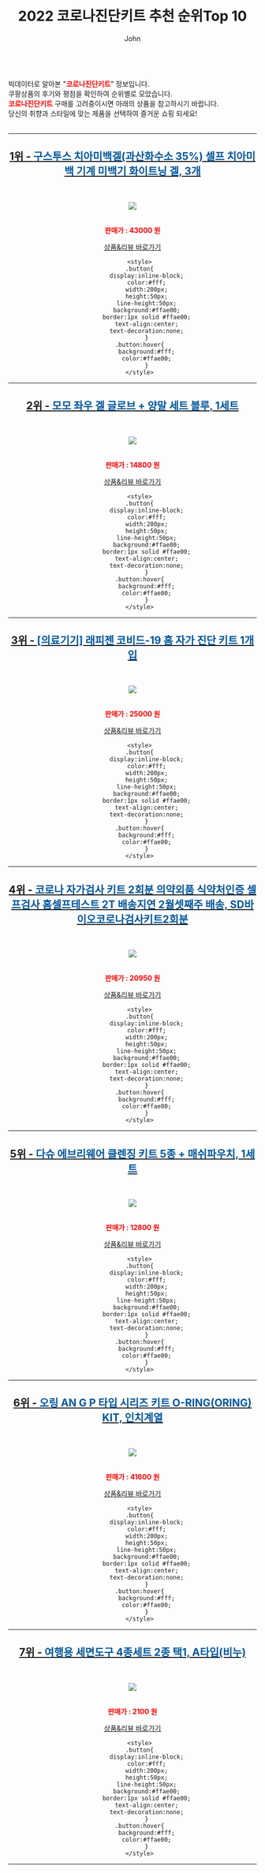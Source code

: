 ﻿---
layout: post
title:  "2022 코로나진단키트 추천 순위Top 10"
author: John
categories: [ 생활/건강 ]
tags: [ 코로나진단키트, 코로나진단키트 알바, 코로나진단키트 알바 후기, 코로나진단키트가격, 코로나진단키트 정확도, 코로나진단키트 구매, 코로나진단키트 편의점, 코로나진단키트 원리, 코로나진단키트 사용법, 코로나진단키트 관련주 ]
image: https://static.coupangcdn.com/image/vendor_inventory/7bed/afb469dcfacfb949794dedc49330922618485b528f9a4abf06c3396b27b2.png 
description: "2022 코로나진단키트 추천 순위Top 10 관련 상품으로 가장 고객 선호도가 높은 제품입니다."
toc: true
toc_sticky: true
---

<br>
빅데이터로 알아본 "<b><font color='#ff0000'>코로나진단키트</font></b>" 정보입니다.
<br>
쿠팡상품의 후기와 평점을 확인하여 순위별로 모았습니다.
<br>
<b><font color='#ff0000'>코로나진단키트</font></b>  구매를 고려중이시면 아래의 상품을 참고하시기 바랍니다.
<br>
당신의 취향과 스타일에 맞는 제품을 선택하여 즐거운 쇼핑 되세요!
<br><br>
<hr>
<p>
    
<center><h2><a href="https://link.coupang.com/re/AFFSDP?lptag=AF7307611&pageKey=5843895206&itemId=11707007398&vendorItemId=79187466544&traceid=V0-153-3eeadcb9f89c7a8c" target="_blank"><b>1위 - <font color='#01579B'>구스투스 치아미백겔(과산화수소 35%) 셀프 치아미백 기계 미백기 화이트닝 겔, 3개</font></b></a></h2><br>

<a href="https://link.coupang.com/re/AFFSDP?lptag=AF7307611&pageKey=5843895206&itemId=11707007398&vendorItemId=79187466544&traceid=V0-153-3eeadcb9f89c7a8c" target="_blank"><img src="https://static.coupangcdn.com/image/vendor_inventory/7bed/afb469dcfacfb949794dedc49330922618485b528f9a4abf06c3396b27b2.png"></a><br><br>

<b><font color='#ff0000'>판매가 : 43000 원</font></b><br>

<a href="https://link.coupang.com/re/AFFSDP?lptag=AF7307611&pageKey=5843895206&itemId=11707007398&vendorItemId=79187466544&traceid=V0-153-3eeadcb9f89c7a8c" target="_blank" class="button">상품&리뷰 바로가기</a><p>

        <style>
        .button{
            display:inline-block;
            color:#fff;
            width:200px;
            height:50px;
            line-height:50px;
            background:#ffae00;
            border:1px solid #ffae00;
            text-align:center;
            text-decoration:none;
            }
        .button:hover{
            background:#fff;
            color:#ffae00;
            }
        </style>

<hr>

<center><h2><a href="https://link.coupang.com/re/AFFSDP?lptag=AF7307611&pageKey=5289414447&itemId=7600120212&vendorItemId=74890625485&traceid=V0-153-c6edf2546e69bb4e" target="_blank"><b>2위 - <font color='#01579B'>모모 좌우 겔 글로브 + 양말 세트 블루, 1세트</font></b></a></h2><br>

<a href="https://link.coupang.com/re/AFFSDP?lptag=AF7307611&pageKey=5289414447&itemId=7600120212&vendorItemId=74890625485&traceid=V0-153-c6edf2546e69bb4e" target="_blank"><img src="https://static.coupangcdn.com/image/rs_quotation_api/gfas57xy/1b78e504a6f6493e94bd21a846d09eb3.jpg"></a><br><br>

<b><font color='#ff0000'>판매가 : 14800 원</font></b><br>

<a href="https://link.coupang.com/re/AFFSDP?lptag=AF7307611&pageKey=5289414447&itemId=7600120212&vendorItemId=74890625485&traceid=V0-153-c6edf2546e69bb4e" target="_blank" class="button">상품&리뷰 바로가기</a><p>

        <style>
        .button{
            display:inline-block;
            color:#fff;
            width:200px;
            height:50px;
            line-height:50px;
            background:#ffae00;
            border:1px solid #ffae00;
            text-align:center;
            text-decoration:none;
            }
        .button:hover{
            background:#fff;
            color:#ffae00;
            }
        </style>

<hr>

<center><h2><a href="https://link.coupang.com/re/AFFSDP?lptag=AF7307611&pageKey=6187925698&itemId=12195139304&vendorItemId=80269307292&traceid=V0-153-3d0a372716937225" target="_blank"><b>3위 - <font color='#01579B'>[의료기기] 래피젠 코비드-19 홈 자가 진단 키트 1개입</font></b></a></h2><br>

<a href="https://link.coupang.com/re/AFFSDP?lptag=AF7307611&pageKey=6187925698&itemId=12195139304&vendorItemId=80269307292&traceid=V0-153-3d0a372716937225" target="_blank"><img src="https://static.coupangcdn.com/image/vendor_inventory/2461/0ff9947dde198dfbf86785b02acdd3e586fdf5e6cbcb2c5e728ccfbd7c65.JPG"></a><br><br>

<b><font color='#ff0000'>판매가 : 25000 원</font></b><br>

<a href="https://link.coupang.com/re/AFFSDP?lptag=AF7307611&pageKey=6187925698&itemId=12195139304&vendorItemId=80269307292&traceid=V0-153-3d0a372716937225" target="_blank" class="button">상품&리뷰 바로가기</a><p>

        <style>
        .button{
            display:inline-block;
            color:#fff;
            width:200px;
            height:50px;
            line-height:50px;
            background:#ffae00;
            border:1px solid #ffae00;
            text-align:center;
            text-decoration:none;
            }
        .button:hover{
            background:#fff;
            color:#ffae00;
            }
        </style>

<hr>

<center><h2><a href="https://link.coupang.com/re/AFFSDP?lptag=AF7307611&pageKey=6047652066&itemId=11075257817&vendorItemId=80152999703&traceid=V0-153-d0af13534844c627" target="_blank"><b>4위 - <font color='#01579B'>코로나 자가검사 키트 2회분 의약외품 식약처인증 셀프검사 홈셀프테스트 2T 배송지연 2월셋째주 배송, SD바이오코로나검사키트2회분</font></b></a></h2><br>

<a href="https://link.coupang.com/re/AFFSDP?lptag=AF7307611&pageKey=6047652066&itemId=11075257817&vendorItemId=80152999703&traceid=V0-153-d0af13534844c627" target="_blank"><img src="https://static.coupangcdn.com/image/vendor_inventory/6806/bc1c8eb9dee9bffdd1c5ce5a483167395b0204f5e3275b9ec1de81634ae7.png"></a><br><br>

<b><font color='#ff0000'>판매가 : 20950 원</font></b><br>

<a href="https://link.coupang.com/re/AFFSDP?lptag=AF7307611&pageKey=6047652066&itemId=11075257817&vendorItemId=80152999703&traceid=V0-153-d0af13534844c627" target="_blank" class="button">상품&리뷰 바로가기</a><p>

        <style>
        .button{
            display:inline-block;
            color:#fff;
            width:200px;
            height:50px;
            line-height:50px;
            background:#ffae00;
            border:1px solid #ffae00;
            text-align:center;
            text-decoration:none;
            }
        .button:hover{
            background:#fff;
            color:#ffae00;
            }
        </style>

<hr>

<center><h2><a href="https://link.coupang.com/re/AFFSDP?lptag=AF7307611&pageKey=6283662123&itemId=283019319&vendorItemId=3693949501&traceid=V0-153-8b14c30edc9e3d23" target="_blank"><b>5위 - <font color='#01579B'>다슈 에브리웨어 클렌징 키트 5종 + 매쉬파우치, 1세트</font></b></a></h2><br>

<a href="https://link.coupang.com/re/AFFSDP?lptag=AF7307611&pageKey=6283662123&itemId=283019319&vendorItemId=3693949501&traceid=V0-153-8b14c30edc9e3d23" target="_blank"><img src="https://static.coupangcdn.com/image/retail/images/13255271260170250-65326d1b-fe06-4343-80e9-94dd9cfbaf09.jpg"></a><br><br>

<b><font color='#ff0000'>판매가 : 12800 원</font></b><br>

<a href="https://link.coupang.com/re/AFFSDP?lptag=AF7307611&pageKey=6283662123&itemId=283019319&vendorItemId=3693949501&traceid=V0-153-8b14c30edc9e3d23" target="_blank" class="button">상품&리뷰 바로가기</a><p>

        <style>
        .button{
            display:inline-block;
            color:#fff;
            width:200px;
            height:50px;
            line-height:50px;
            background:#ffae00;
            border:1px solid #ffae00;
            text-align:center;
            text-decoration:none;
            }
        .button:hover{
            background:#fff;
            color:#ffae00;
            }
        </style>

<hr>

<center><h2><a href="https://link.coupang.com/re/AFFSDP?lptag=AF7307611&pageKey=2299587947&itemId=3961490717&vendorItemId=71945889973&traceid=V0-153-6ffb030bc1fe1ca8" target="_blank"><b>6위 - <font color='#01579B'>오링 AN G P 타입 시리즈 키트 O-RING(ORING) KIT, 인치계열</font></b></a></h2><br>

<a href="https://link.coupang.com/re/AFFSDP?lptag=AF7307611&pageKey=2299587947&itemId=3961490717&vendorItemId=71945889973&traceid=V0-153-6ffb030bc1fe1ca8" target="_blank"><img src="https://static.coupangcdn.com/image/vendor_inventory/4583/e50df7566755139458332b52d12b61919b208c6f8c2a9d4f137bc09ed70d.jpg"></a><br><br>

<b><font color='#ff0000'>판매가 : 41600 원</font></b><br>

<a href="https://link.coupang.com/re/AFFSDP?lptag=AF7307611&pageKey=2299587947&itemId=3961490717&vendorItemId=71945889973&traceid=V0-153-6ffb030bc1fe1ca8" target="_blank" class="button">상품&리뷰 바로가기</a><p>

        <style>
        .button{
            display:inline-block;
            color:#fff;
            width:200px;
            height:50px;
            line-height:50px;
            background:#ffae00;
            border:1px solid #ffae00;
            text-align:center;
            text-decoration:none;
            }
        .button:hover{
            background:#fff;
            color:#ffae00;
            }
        </style>

<hr>

<center><h2><a href="https://link.coupang.com/re/AFFSDP?lptag=AF7307611&pageKey=5280206838&itemId=7553261467&vendorItemId=74845246615&traceid=V0-153-8b9abe1de148a066" target="_blank"><b>7위 - <font color='#01579B'>여행용 세면도구 4종세트 2종 택1, A타입(비누)</font></b></a></h2><br>

<a href="https://link.coupang.com/re/AFFSDP?lptag=AF7307611&pageKey=5280206838&itemId=7553261467&vendorItemId=74845246615&traceid=V0-153-8b9abe1de148a066" target="_blank"><img src="https://static.coupangcdn.com/image/vendor_inventory/984b/2c5c264f95afeb545836e965bf3d55711d699010927b39689db358d4a7e8.jpg"></a><br><br>

<b><font color='#ff0000'>판매가 : 2100 원</font></b><br>

<a href="https://link.coupang.com/re/AFFSDP?lptag=AF7307611&pageKey=5280206838&itemId=7553261467&vendorItemId=74845246615&traceid=V0-153-8b9abe1de148a066" target="_blank" class="button">상품&리뷰 바로가기</a><p>

        <style>
        .button{
            display:inline-block;
            color:#fff;
            width:200px;
            height:50px;
            line-height:50px;
            background:#ffae00;
            border:1px solid #ffae00;
            text-align:center;
            text-decoration:none;
            }
        .button:hover{
            background:#fff;
            color:#ffae00;
            }
        </style>

<hr>

<br><br><br><br><br><br><br>
<center><b><font color='#01579B' size='medium'>최저가 검색<br>
↓↓↓</font></b></center>
<center><iframe src="https://coupa.ng/b1Tbjx" width="100%" height="75" frameborder="0" scrolling="no" referrerpolicy="unsafe-url"></iframe></center>
<br><br>
<p>
<small>
    <div align="right">파트너스 활동을 통해 일정액의 수수료를 제공받을 수 있습니다.</div>
</small>
</p>
